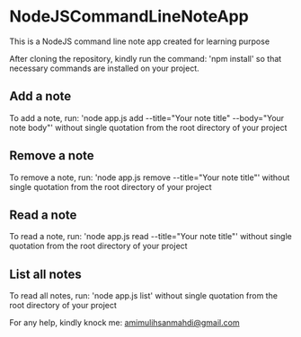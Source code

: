 # NodeJSCommandLineNoteApp
This is a NodeJS command line note app created for learning purpose

After cloning the repository, kindly run the command: 'npm install' so that necessary commands are installed on your project.

## Add a note
To add a note, run: 'node app.js add --title="Your note title" --body="Your note body"' without single quotation from the root directory of your project

## Remove a note
To remove a note, run: 'node app.js remove --title="Your note title"' without single quotation from the root directory of your project

## Read a note
To read a note, run: 'node app.js read --title="Your note title"' without single quotation from the root directory of your project

## List all notes
To read all notes, run: 'node app.js list' without single quotation from the root directory of your project

For any help, kindly knock me: amimulihsanmahdi@gmail.com
